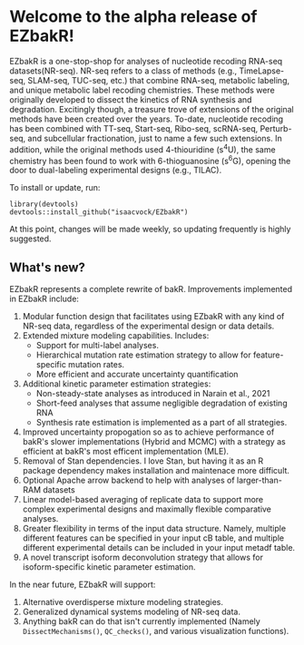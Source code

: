 # Welcome to the alpha release of EZbakR!

EZbakR is a one-stop-shop for analyses of nucleotide recoding RNA-seq datasets(NR-seq). NR-seq refers to a class of methods (e.g., TimeLapse-seq, SLAM-seq, TUC-seq, etc.) that combine RNA-seq, metabolic labeling, and unique metabolic label recoding chemistries. These methods were originally developed to dissect the kinetics of RNA synthesis and degradation. Excitingly though, a treasure trove of extensions of the original methods have been created over the years. To-date, nucleotide recoding has been combined with TT-seq, Start-seq, Ribo-seq, scRNA-seq, Perturb-seq, and subcellular fractionation, just to name a few such extensions. In addition, while the original methods used 4-thiouridine (s<sup>4</sup>U), the same chemistry has been found to work with 6-thioguanosine (s<sup>6</sup>G), opening the door to dual-labeling experimental designs (e.g., TILAC).

To install or update, run:

```
library(devtools)
devtools::install_github("isaacvock/EZbakR")
```

At this point, changes will be made weekly, so updating frequently is highly suggested.

## What's new?

EZbakR represents a complete rewrite of bakR. Improvements implemented in EZbakR include:

1. Modular function design that facilitates using EZbakR with any kind of NR-seq data, regardless of the experimental design or data details.
2. Extended mixture modeling capabilities. Includes:
    * Support for multi-label analyses.
    * Hierarchical mutation rate estimation strategy to allow for feature-specific mutation rates.
    * More efficient and accurate uncertainty quantification
3. Additional kinetic parameter estimation strategies:
    * Non-steady-state analyses as introduced in Narain et al., 2021
    * Short-feed analyses that assume negligible degradation of existing RNA
    * Synthesis rate estimation is implemented as a part of all strategies.
4. Improved uncertainty propogation so as to achieve performance of bakR's slower implementations (Hybrid and MCMC) with a strategy as efficient at bakR's most efficent implementation (MLE).
5. Removal of Stan dependencies. I love Stan, but having it as an R package dependency makes installation and maintenace more difficult.
6. Optional Apache arrow backend to help with analyses of larger-than-RAM datasets
7. Linear model-based averaging of replicate data to support more complex experimental designs and maximally flexible comparative analyses. 
8. Greater flexibility in terms of the input data structure. Namely, multiple different features can be specified in your input cB table, and multiple different experimental details can be included in your input metadf table.
9. A novel transcript isoform deconvolution strategy that allows for isoform-specific kinetic parameter estimation.

In the near future, EZbakR will support:
1. Alternative overdisperse mixture modeling strategies.
2. Generalized dynamical systems modeling of NR-seq data.
3. Anything bakR can do that isn't currently implemented (Namely `DissectMechanisms()`, `QC_checks()`, and various visualization functions).
